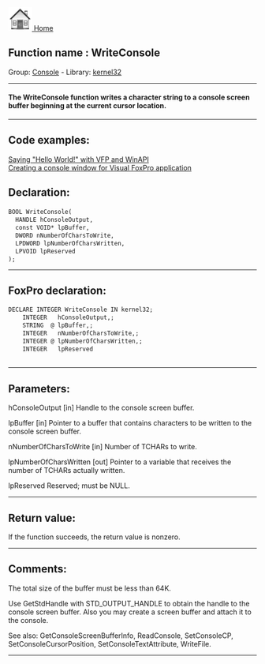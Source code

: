 [<img src="../../images/home.png"> Home ](https://github.com/VFPX/Win32API)  

## Function name : WriteConsole
Group: [Console](../../functions_group.md#Console)  -  Library: [kernel32](../../../libraries.md#kernel32)  
***  


#### The WriteConsole function writes a character string to a console screen buffer beginning at the current cursor location.
***  


## Code examples:
[Saying "Hello World!" with VFP and WinAPI](../../samples/sample_119.md)  
[Creating a console window for Visual FoxPro application](../../samples/sample_474.md)  

## Declaration:
```foxpro  
BOOL WriteConsole(
  HANDLE hConsoleOutput,
  const VOID* lpBuffer,
  DWORD nNumberOfCharsToWrite,
  LPDWORD lpNumberOfCharsWritten,
  LPVOID lpReserved
);  
```  
***  


## FoxPro declaration:
```foxpro  
DECLARE INTEGER WriteConsole IN kernel32;
	INTEGER   hConsoleOutput,;
	STRING  @ lpBuffer,;
	INTEGER   nNumberOfCharsToWrite,;
	INTEGER @ lpNumberOfCharsWritten,;
	INTEGER   lpReserved
  
```  
***  


## Parameters:
hConsoleOutput 
[in] Handle to the console screen buffer.

lpBuffer 
[in] Pointer to a buffer that contains characters to be written to the console screen buffer.

nNumberOfCharsToWrite 
[in] Number of TCHARs to write. 

lpNumberOfCharsWritten 
[out] Pointer to a variable that receives the number of TCHARs actually written. 

lpReserved 
Reserved; must be NULL.   
***  


## Return value:
If the function succeeds, the return value is nonzero.  
***  


## Comments:
The total size of the buffer must be less than 64K.  
  
Use GetStdHandle with STD_OUTPUT_HANDLE to obtain the handle to the console screen buffer. Also you may create a screen buffer and attach it to the console.  
  
See also: GetConsoleScreenBufferInfo, ReadConsole, SetConsoleCP, SetConsoleCursorPosition, SetConsoleTextAttribute, WriteFile.  
  
***  

